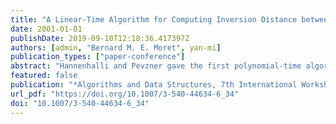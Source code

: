 ```yaml
---
title: "A Linear-Time Algorithm for Computing Inversion Distance between Signed Permutations with an Experimental Study"
date: 2001-01-01
publishDate: 2019-09-10T12:18:36.417397Z
authors: [admin, "Bernard M. E. Moret", yan-mi]
publication_types: ["paper-conference"]
abstract: "Hannenhalli and Pevzner gave the first polynomial-time algorithm for computing the inversion distance between two signed permutations, as part of the larger task of determining the shortest sequence of inversions needed to transform one permutation into the other. Their algorithm (restricted to distance calculation) proceeds in two stages: in the first stage, the overlap graph induced by the permutation is decomposed into connected components, then in the second stage certain graph structures (hurdles and others) are identified. Berman and Hannenhalli avoided the explicit computation of the overlap graph and gave an O(nα(n)) algorithm, based on a Union-Find structure, to find its connected components, where α is the inverse Ackerman function. Since for all practical purposes α(n) is a constant no larger than four, this algorithm has been the fastest practical algorithm to date. In this paper, we present a new linear-time algorithm for computing the connected components, which is more efficient than that of Berman and Hannenhalli in both theory and practice. Our algorithm uses only a stack and is very easy to implement. We give the results of computational experiments over a large range of permutation pairs produced through simulated evolution; our experiments show a speed-up by a factor of 2 to 5 in the computation of the connected components and by a factor of 1.3 to 2 in the overall distance computation."
featured: false
publication: "*Algorithms and Data Structures, 7th International Workshop, WADS 2001, Providence, RI, USA, August 8-10, 2001, Proceedings*"
url_pdf: "https://doi.org/10.1007/3-540-44634-6_34"
doi: "10.1007/3-540-44634-6_34"
---
```


